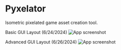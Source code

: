 # Pyxelator
Isometric pixelated game asset creation tool.

Basic GUI Layout (6/24/2024)
![App screenshot](<screenshots/Screenshot 2024-06-22 at 4.57.27 PM.png>)

Advanced GUI Layout (6/26/2024)
![App screenshot](<screenshots/Screenshot 2024-06-26 at 5.03.41PM.png>)
